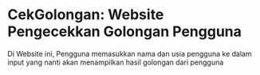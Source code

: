 # CekGolongan: Website Pengecekkan Golongan Pengguna

Di Website ini, Pengguna memasukkan nama dan usia pengguna ke dalam input yang nanti akan menampilkan hasil golongan dari pengguna 
